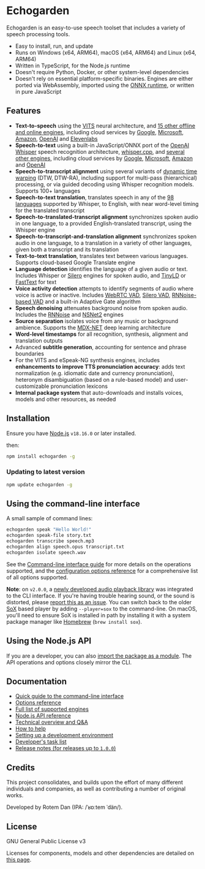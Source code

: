 # Echogarden

Echogarden is an easy-to-use speech toolset that includes a variety of speech processing tools.

* Easy to install, run, and update
* Runs on Windows (x64, ARM64), macOS (x64, ARM64) and Linux (x64, ARM64)
* Written in TypeScript, for the Node.js runtime
* Doesn't require Python, Docker, or other system-level dependencies
* Doesn't rely on essential platform-specific binaries. Engines are either ported via WebAssembly, imported using the [ONNX runtime](https://onnxruntime.ai/), or written in pure JavaScript

## Features

* **Text-to-speech** using the [VITS](https://github.com/jaywalnut310/vits) neural architecture, and [15 other offline and online engines](docs/Engines.md), including cloud services by [Google](https://cloud.google.com/text-to-speech), [Microsoft](https://azure.microsoft.com/en-us/products/ai-services/text-to-speech/), [Amazon](https://aws.amazon.com/polly/), [OpenAI](https://platform.openai.com/) and [Elevenlabs](https://elevenlabs.io/)
* **Speech-to-text** using a built-in JavaScript/ONNX port of the [OpenAI Whisper](https://openai.com/research/whisper) speech recognition architecture, [whisper.cpp](https://github.com/ggerganov/whisper.cpp), and [several other engines](docs/Engines.md), including cloud services by [Google](https://cloud.google.com/speech-to-text), [Microsoft](https://azure.microsoft.com/en-us/products/ai-services/speech-to-text/), [Amazon](https://aws.amazon.com/transcribe/) and [OpenAI](https://platform.openai.com/)
* **Speech-to-transcript alignment** using several variants of [dynamic time warping](https://en.wikipedia.org/wiki/Dynamic_time_warping) (DTW, DTW-RA), including support for multi-pass (hierarchical) processing, or via guided decoding using Whisper recognition models. Supports 100+ languages
* **Speech-to-text translation**, translates speech in any of the [98 languages](https://platform.openai.com/docs/guides/speech-to-text/supported-languages) supported by Whisper, to English, with near word-level timing for the translated transcript
* **Speech-to-translated-transcript alignment** synchronizes spoken audio in one language, to a provided English-translated transcript, using the Whisper engine
* **Speech-to-transcript-and-translation alignment** synchronizes spoken audio in one language, to a translation in a variety of other languages, given both a transcript and its translation
* **Text-to-text translation**, translates text between various languages. Supports cloud-based Google Translate engine
* **Language detection** identifies the language of a given audio or text. Includes Whisper or [Silero](https://github.com/snakers4/silero-vad/wiki/Other-Models) engines for spoken audio, and [TinyLD](https://www.npmjs.com/package/tinyld) or [FastText](https://github.com/facebookresearch/fastText) for text
* **Voice activity detection** attempts to identify segments of audio where voice is active or inactive. Includes [WebRTC VAD](https://github.com/dpirch/libfvad), [Silero VAD](https://github.com/snakers4/silero-vad), [RNNoise-based VAD](https://github.com/xiph/rnnoise) and a built-in Adaptive Gate algorithm
* **Speech denoising** attenuates background noise from spoken audio. Includes the [RNNoise](https://github.com/xiph/rnnoise) and [NSNet2](https://github.com/NeonGeckoCom/nsnet2-denoiser) engines
* **Source separation** isolates voice from any music or background ambience. Supports the [MDX-NET](https://github.com/kuielab/mdx-net) deep learning architecture
* **Word-level timestamps** for all recognition, synthesis, alignment and translation outputs
* Advanced **subtitle generation**, accounting for sentence and phrase boundaries
* For the VITS and eSpeak-NG synthesis engines, includes **enhancements to improve TTS pronunciation accuracy**: adds text normalization (e.g. idiomatic date and currency pronunciation), heteronym disambiguation (based on a rule-based model) and user-customizable pronunciation lexicons
* **Internal package system** that auto-downloads and installs voices, models and other resources, as needed

## Installation

Ensure you have [Node.js](https://nodejs.org/) `v18.16.0` or later installed.

then:
```bash
npm install echogarden -g
```

### Updating to latest version

```bash
npm update echogarden -g
```

## Using the command-line interface

A small sample of command lines:
```bash
echogarden speak "Hello World!"
echogarden speak-file story.txt
echogarden transcribe speech.mp3
echogarden align speech.opus transcript.txt
echogarden isolate speech.wav
```

See the [Command-line interface guide](docs/CLI.md) for more details on the operations supported, and the [configuration options reference](docs/Options.md) for a comprehensive list of all options supported.

**Note**: on `v2.0.0`, a [newly developed audio playback library](https://github.com/echogarden-project/audio-io) was integrated to the CLI interface. If you're having trouble hearing sound, or the sound is distorted, please [report this as an issue](https://github.com/echogarden-project/audio-io/issues). You can switch back to the older [SoX](https://sourceforge.net/projects/sox/) based player by adding `--player=sox` to the command-line. On macOS, you'll need to ensure SoX is installed in path by installing it with a system package manager like [Homebrew](https://brew.sh/) (`brew install sox`).

## Using the Node.js API

If you are a developer, you can also [import the package as a module](docs/API.md). The API operations and options closely mirror the CLI.

## Documentation

* [Quick guide to the command-line interface](docs/CLI.md)
* [Options reference](docs/Options.md)
* [Full list of supported engines](docs/Engines.md)
* [Node.js API reference](docs/API.md)
* [Technical overview and Q&A](docs/Technical.md)
* [How to help](docs/Contributing.md)
* [Setting up a development environment](docs/Development.md)
* [Developer's task list](docs/Tasklist.md)
* [Release notes (for releases up to `1.0.0`)](docs/Releases.md)

## Credits

This project consolidates, and builds upon the effort of many different individuals and companies, as well as contributing a number of original works.

Developed by Rotem Dan (IPA: /ˈʁɒːtem ˈdän/).

## License

GNU General Public License v3

Licenses for components, models and other dependencies are detailed on [this page](docs/Licenses.md).
